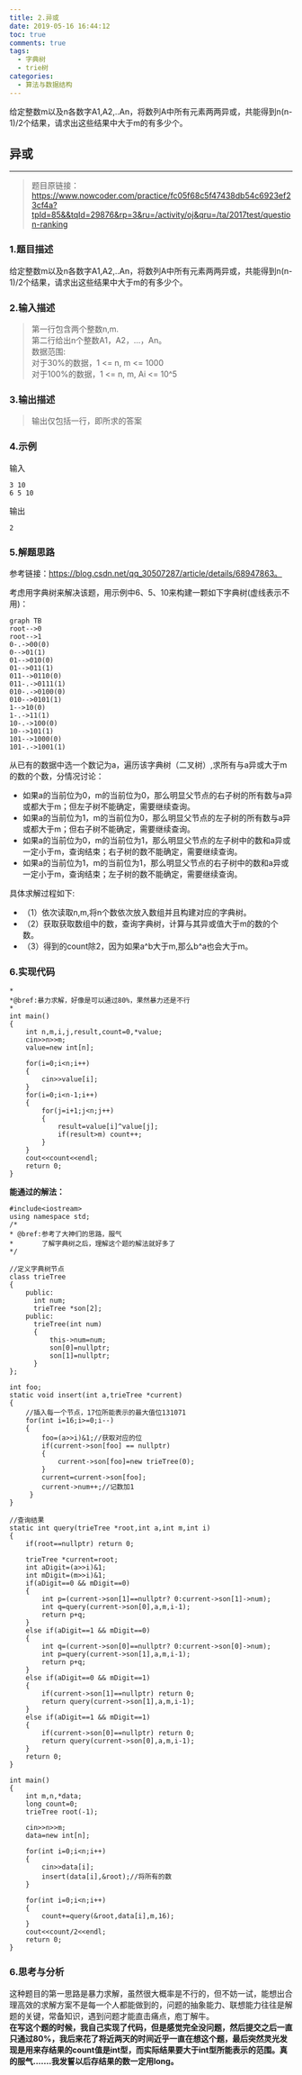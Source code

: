 ```yaml
---
title: 2.异或
date: 2019-05-16 16:44:12
toc: true
comments: true
tags:
  - 字典树
  - trie树
categories:
  - 算法与数据结构
---
```


给定整数m以及n各数字A1,A2,..An，将数列A中所有元素两两异或，共能得到n(n-1)/2个结果，请求出这些结果中大于m的有多少个。
<!--more-->


## 异或
------------------------------------------------------------
> 题目原链接：https://www.nowcoder.com/practice/fc05f68c5f47438db54c6923ef23cf4a?tpId=85&&tqId=29876&rp=3&ru=/activity/oj&qru=/ta/2017test/question-ranking

### 1.题目描述   
给定整数m以及n各数字A1,A2,..An，将数列A中所有元素两两异或，共能得到n(n-1)/2个结果，请求出这些结果中大于m的有多少个。

### 2.输入描述
> 第一行包含两个整数n,m.    
第二行给出n个整数A1，A2，...，An。  
数据范围:  
对于30%的数据，1 <= n, m <= 1000    
对于100%的数据，1 <= n, m, Ai <= 10^5

### 3.输出描述
> 输出仅包括一行，即所求的答案

### 4.示例
输入
```
3 10  
6 5 10
```
输出
```
2
```

### 5.解题思路
参考链接：https://blog.csdn.net/qq_30507287/article/details/68947863。

考虑用字典树来解决该题，用示例中6、5、10来构建一颗如下字典树(虚线表示不用)：
```
graph TB
root-->0
root-->1
0-.->00(0)
0-->01(1)
01-->010(0)
01-->011(1)
011-->0110(0)
011-.->0111(1)
010-.->0100(0)
010-->0101(1)
1-->10(0)
1-.->11(1)
10-.->100(0)
10-->101(1)
101-->1000(0)
101-.->1001(1)
```
从已有的数据中选一个数记为a，遍历该字典树（二叉树）,求所有与a异或大于m的数的个数，分情况讨论：
* 如果a的当前位为0，m的当前位为0，那么明显父节点的右子树的所有数与a异或都大于m；但左子树不能确定，需要继续查询。
* 如果a的当前位为1，m的当前位为0，那么明显父节点的左子树的所有数与a异或都大于m；但右子树不能确定，需要继续查询。
* 如果a的当前位为0，m的当前位为1，那么明显父节点的左子树中的数和a异或一定小于m，查询结束；右子树的数不能确定，需要继续查询。
* 如果a的当前位为1，m的当前位为1，那么明显父节点的右子树中的数和a异或一定小于m，查询结束；左子树的数不能确定，需要继续查询。


具体求解过程如下: 
* （1）依次读取n,m,将n个数依次放入数组并且构建对应的字典树。
* （2）获取获取数组中的数，查询字典树，计算与其异或值大于m的数的个数。
* （3）得到的count除2，因为如果a\^b大于m,那么b\^a也会大于m。


### 6.实现代码
```
*
*@bref:暴力求解，好像是可以通过80%，果然暴力还是不行
*
int main()
{
    int n,m,i,j,result,count=0,*value;
    cin>>n>>m;
    value=new int[n];
    
    for(i=0;i<n;i++)
    {
        cin>>value[i];
    }
    for(i=0;i<n-1;i++)
    {
        for(j=i+1;j<n;j++)
        {
            result=value[i]^value[j];
            if(result>m) count++;
        }
    }
    cout<<count<<endl;
    return 0;
}
```

**能通过的解法：**
```
#include<iostream>
using namespace std;
/*
* @bref:参考了大神们的思路，服气
*       了解字典树之后，理解这个题的解法就好多了
*/

//定义字典树节点
class trieTree
{
    public:
      int num;
      trieTree *son[2];
    public:
      trieTree(int num) 
      {
          this->num=num;
          son[0]=nullptr;
          son[1]=nullptr;
      }
};

int foo;
static void insert(int a,trieTree *current)
{
    //插入每一个节点，17位所能表示的最大值位131071
    for(int i=16;i>=0;i--)
    {
        foo=(a>>i)&1;//获取对应的位
        if(current->son[foo] == nullptr)
        {
            current->son[foo]=new trieTree(0);
        }
        current=current->son[foo];
        current->num++;//记数加1
     }
}

//查询结果
static int query(trieTree *root,int a,int m,int i)
{
    if(root==nullptr) return 0;
    
    trieTree *current=root; 
    int aDigit=(a>>i)&1;
    int mDigit=(m>>i)&1;
    if(aDigit==0 && mDigit==0)
    {
        int p=(current->son[1]==nullptr? 0:current->son[1]->num);
        int q=query(current->son[0],a,m,i-1);
        return p+q;
    }
    else if(aDigit==1 && mDigit==0)
    {
        int q=(current->son[0]==nullptr? 0:current->son[0]->num);
        int p=query(current->son[1],a,m,i-1);
        return p+q;
    }
    else if(aDigit==0 && mDigit==1)
    {
        if(current->son[1]==nullptr) return 0;
        return query(current->son[1],a,m,i-1);
    }
    else if(aDigit==1 && mDigit==1)
    {
        if(current->son[0]==nullptr) return 0;
        return query(current->son[0],a,m,i-1);
    }
    return 0;
}

int main()
{
    int m,n,*data;
    long count=0;
    trieTree root(-1);
    
    cin>>n>>m;
    data=new int[n];

    for(int i=0;i<n;i++)
    {
        cin>>data[i];
        insert(data[i],&root);//将所有的数
    }
       
    for(int i=0;i<n;i++)
    {
        count+=query(&root,data[i],m,16);
    }
    cout<<count/2<<endl;
    return 0;
}
```

### 6.思考与分析
这种题目的第一思路是暴力求解，虽然很大概率是不行的，但不妨一试，能想出合理高效的求解方案不是每一个人都能做到的，问题的抽象能力、联想能力往往是解题的关键，常备知识，遇到问题才能直击痛点，庖丁解牛。   
**在写这个题的时候，我自己实现了代码，但是感觉完全没问题，然后提交之后一直只通过80%，我后来花了将近两天的时间近乎一直在想这个题，最后突然灵光发现是用来存结果的count值是int型，而实际结果要大于int型所能表示的范围。真的服气.......我发誓以后存结果的数一定用long。**
